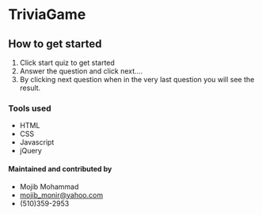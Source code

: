 # TriviaGame

## How to get started 

1. Click start quiz to get started 
2. Answer the question and click next....
3. By clicking next question when in the very last question you will see the result.

### Tools used 

* HTML
* CSS 
* Javascript
* jQuery


#### Maintained and contributed by

* Mojib Mohammad 
* mojib_monir@yahoo.com
* (510)359-2953